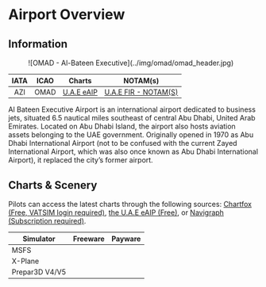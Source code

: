 # Airport Overview
## Information

<figure markdown>
![OMAD - Al-Bateen Executive](../img/omad/omad_header.jpg)
</figure>

| IATA | ICAO | Charts | NOTAM(s) |
|:----:|:----:|:------:|:----------:|
| AZI  | OMAD | [U.A.E eAIP](https://www.gcaa.gov.ae/en/ais/Pages/default.aspx)    | [U.A.E FIR - NOTAM(S) ](https://www.gcaa.gov.ae/en/ais/notice-to-airmen-notam)      |

Al Bateen Executive Airport is an international airport dedicated to business jets, situated 6.5 nautical miles southeast of central Abu Dhabi, United Arab Emirates. Located on Abu Dhabi Island, the airport also hosts aviation assets belonging to the UAE government. Originally opened in 1970 as Abu Dhabi International Airport (not to be confused with the current Zayed International Airport, which was also once known as Abu Dhabi International Airport), it replaced the city’s former airport.

## Charts & Scenery
Pilots can access the latest charts through the following sources: [Chartfox (Free, VATSIM login required)](https://chartfox.org/), [the U.A.E eAIP (Free)](https://www.gcaa.gov.ae/en/ais/Pages/default.aspx), or [Navigraph (Subscription required)](https://navigraph.com/).

| Simulator      | Freeware                    | Payware                            |
|----------------|-----------------------------|------------------------------------|
| MSFS           |                             |                                    |
| X-Plane        |                             |                                    |
| Prepar3D V4/V5 |                             |                                    |
